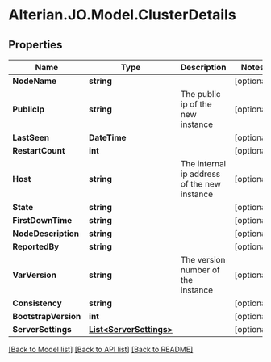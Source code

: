 # Alterian.JO.Model.ClusterDetails

## Properties

Name | Type | Description | Notes
------------ | ------------- | ------------- | -------------
**NodeName** | **string** |  | [optional] 
**PublicIp** | **string** | The public ip of the new instance | [optional] 
**LastSeen** | **DateTime** |  | [optional] 
**RestartCount** | **int** |  | [optional] 
**Host** | **string** | The internal ip address of the new instance | [optional] 
**State** | **string** |  | [optional] 
**FirstDownTime** | **string** |  | [optional] 
**NodeDescription** | **string** |  | [optional] 
**ReportedBy** | **string** |  | [optional] 
**VarVersion** | **string** | The version number of the instance | [optional] 
**Consistency** | **string** |  | [optional] 
**BootstrapVersion** | **int** |  | [optional] 
**ServerSettings** | [**List&lt;ServerSettings&gt;**](ServerSettings.md) |  | [optional] 

[[Back to Model list]](../README.md#documentation-for-models) [[Back to API list]](../README.md#documentation-for-api-endpoints) [[Back to README]](../README.md)

